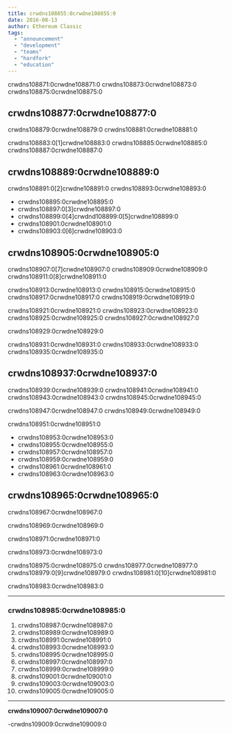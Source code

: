 ```yaml
---
title: crwdns108855:0crwdne108855:0
date: 2016-08-13
author: Ethereum Classic
tags:
  - "announcement"
  - "development"
  - "teams"
  - "hardfork"
  - "education"
---
```


crwdns108871:0crwdne108871:0 crwdns108873:0crwdne108873:0 crwdns108875:0crwdne108875:0

## crwdns108877:0crwdne108877:0

crwdns108879:0crwdne108879:0 crwdns108881:0crwdne108881:0

crwdns108883:0[1]crwdne108883:0 crwdns108885:0crwdne108885:0 crwdns108887:0crwdne108887:0

## crwdns108889:0crwdne108889:0

crwdns108891:0[2]crwdne108891:0 crwdns108893:0crwdne108893:0

- crwdns108895:0crwdne108895:0
- crwdns108897:0[3]crwdne108897:0
- crwdns108899:0[4]crwdnd108899:0[5]crwdne108899:0
- crwdns108901:0crwdne108901:0
- crwdns108903:0[6]crwdne108903:0

## crwdns108905:0crwdne108905:0

crwdns108907:0[7]crwdne108907:0 crwdns108909:0crwdne108909:0 crwdns108911:0[8]crwdne108911:0

crwdns108913:0crwdne108913:0 crwdns108915:0crwdne108915:0 crwdns108917:0crwdne108917:0 crwdns108919:0crwdne108919:0

crwdns108921:0crwdne108921:0 crwdns108923:0crwdne108923:0 crwdns108925:0crwdne108925:0 crwdns108927:0crwdne108927:0

crwdns108929:0crwdne108929:0

crwdns108931:0crwdne108931:0 crwdns108933:0crwdne108933:0 crwdns108935:0crwdne108935:0

## crwdns108937:0crwdne108937:0

crwdns108939:0crwdne108939:0 crwdns108941:0crwdne108941:0 crwdns108943:0crwdne108943:0 crwdns108945:0crwdne108945:0

crwdns108947:0crwdne108947:0 crwdns108949:0crwdne108949:0

crwdns108951:0crwdne108951:0

- crwdns108953:0crwdne108953:0
- crwdns108955:0crwdne108955:0
- crwdns108957:0crwdne108957:0
- crwdns108959:0crwdne108959:0
- crwdns108961:0crwdne108961:0
- crwdns108963:0crwdne108963:0

## crwdns108965:0crwdne108965:0

crwdns108967:0crwdne108967:0

crwdns108969:0crwdne108969:0

crwdns108971:0crwdne108971:0

crwdns108973:0crwdne108973:0

crwdns108975:0crwdne108975:0 crwdns108977:0crwdne108977:0 crwdns108979:0[9]crwdne108979:0 crwdns108981:0[10]crwdne108981:0

crwdns108983:0crwdne108983:0

---

### crwdns108985:0crwdne108985:0

1. crwdns108987:0crwdne108987:0
2. crwdns108989:0crwdne108989:0
3. crwdns108991:0crwdne108991:0
4. crwdns108993:0crwdne108993:0
5. crwdns108995:0crwdne108995:0
6. crwdns108997:0crwdne108997:0
7. crwdns108999:0crwdne108999:0
8. crwdns109001:0crwdne109001:0
9. crwdns109003:0crwdne109003:0
10. crwdns109005:0crwdne109005:0

---

**crwdns109007:0crwdne109007:0**

-crwdns109009:0crwdne109009:0